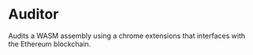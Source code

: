 # Auditor
Audits a WASM assembly using a chrome extensions that interfaces with the Ethereum blockchain.
